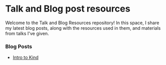 # Talk and Blog post resources
Welcome to the Talk and Blog Resources repository! In this space, I share my latest blog posts, along with the resources used in them, and materials from talks I've given.

### Blog Posts
- [Intro to Kind](./blog/introKind/)
